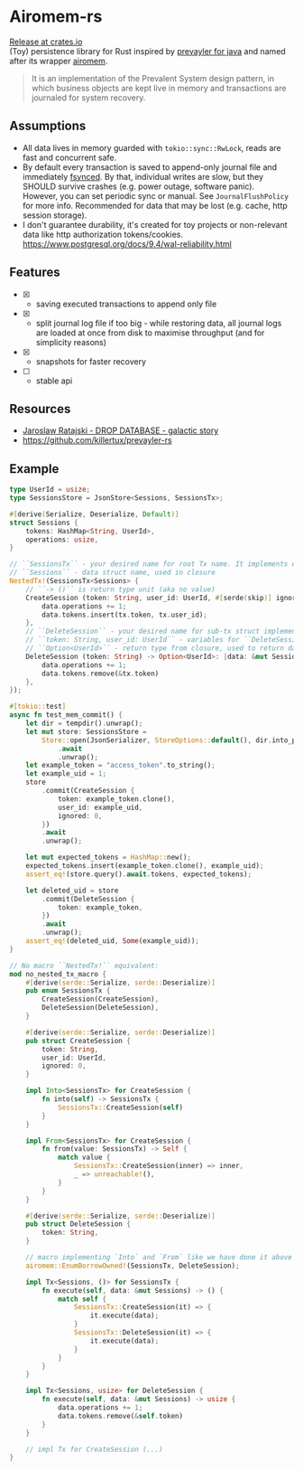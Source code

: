 # Airomem-rs

[Release at crates.io](https://crates.io/crates/airomem) \
(Toy) persistence library for Rust inspired by [prevayler for java](https://prevayler.org/) and named after its wrapper [airomem](https://github.com/airomem/airomem).

> It is an implementation of the Prevalent System design pattern, in which business objects are kept live in memory and transactions are journaled for system recovery.

## Assumptions

- All data lives in memory guarded with `tokio::sync::RwLock`, reads are fast and concurrent safe.
- By default every transaction is saved to append-only journal file and immediately [fsynced](https://man7.org/linux/man-pages/man2/fsync.2.html).
  By that, individual writes are slow, but they SHOULD survive crashes (e.g. power outage, software panic). \
  However, you can set periodic sync or manual. See `JournalFlushPolicy` for more info.
  Recommended for data that may be lost (e.g. cache, http session storage).
- I don't guarantee durability, it's created for toy projects or non-relevant data like http authorization tokens/cookies. https://www.postgresql.org/docs/9.4/wal-reliability.html

## Features

- [x] - saving executed transactions to append only file
- [x] - split journal log file if too big - while restoring data, all journal logs are loaded at once from disk to maximise throughput (and for simplicity reasons)
- [x] - snapshots for faster recovery
- [ ] - stable api

## Resources

- [Jaroslaw Ratajski - DROP DATABASE - galactic story](https://www.youtube.com/watch?v=m_uIROLGrN4)
- https://github.com/killertux/prevayler-rs

## Example

```rust
type UserId = usize;
type SessionsStore = JsonStore<Sessions, SessionsTx>;

#[derive(Serialize, Deserialize, Default)]
struct Sessions {
    tokens: HashMap<String, UserId>,
    operations: usize,
}

// ``SessionsTx`` - your desired name for root Tx name. It implements enum ``SessionsTx`` under the hood.
// ``Sessions`` - data struct name, used in closure
NestedTx!(SessionsTx<Sessions> {
    // ``-> ()`` is return type unit (aka no value)
    CreateSession (token: String, user_id: UserId, #[serde(skip)] ignored: usize) -> (): |data: &mut Sessions, tx: CreateSession| {
        data.operations += 1;
        data.tokens.insert(tx.token, tx.user_id);
    },
    // ``DeleteSession`` - your desired name for sub-tx struct implementation.
    // ``token: String, user_id: UserId`` - variables for ``DeleteSession`` struct
    // ``Option<UserId>`` - return type from closure, used to return data from store.commit(DeleteSession { ... })...
    DeleteSession (token: String) -> Option<UserId>: |data: &mut Sessions, tx: DeleteSession| {
        data.operations += 1;
        data.tokens.remove(&tx.token)
    },
});

#[tokio::test]
async fn test_mem_commit() {
    let dir = tempdir().unwrap();
    let mut store: SessionsStore =
        Store::open(JsonSerializer, StoreOptions::default(), dir.into_path())
            .await
            .unwrap();
    let example_token = "access_token".to_string();
    let example_uid = 1;
    store
        .commit(CreateSession {
            token: example_token.clone(),
            user_id: example_uid,
            ignored: 0,
        })
        .await
        .unwrap();

    let mut expected_tokens = HashMap::new();
    expected_tokens.insert(example_token.clone(), example_uid);
    assert_eq!(store.query().await.tokens, expected_tokens);

    let deleted_uid = store
        .commit(DeleteSession {
            token: example_token,
        })
        .await
        .unwrap();
    assert_eq!(deleted_uid, Some(example_uid));
}

// No macro ``NestedTx!`` equivalent:
mod no_nested_tx_macro {
    #[derive(serde::Serialize, serde::Deserialize)]
    pub enum SessionsTx {
        CreateSession(CreateSession),
        DeleteSession(DeleteSession),
    }

    #[derive(serde::Serialize, serde::Deserialize)]
    pub struct CreateSession {
        token: String,
        user_id: UserId,
        ignored: 0,
    }

    impl Into<SessionsTx> for CreateSession {
        fn into(self) -> SessionsTx {
            SessionsTx::CreateSession(self)
        }
    }

    impl From<SessionsTx> for CreateSession {
        fn from(value: SessionsTx) -> Self {
            match value {
                SessionsTx::CreateSession(inner) => inner,
                _ => unreachable!(),
            }
        }
    }

    #[derive(serde::Serialize, serde::Deserialize)]
    pub struct DeleteSession {
        token: String,
    }

    // macro implementing `Into` and `From` like we have done it above manually for CreateSession
    airomem::EnumBorrowOwned!(SessionsTx, DeleteSession);

    impl Tx<Sessions, ()> for SessionsTx {
        fn execute(self, data: &mut Sessions) -> () {
            match self {
                SessionsTx::CreateSession(it) => {
                    it.execute(data);
                }
                SessionsTx::DeleteSession(it) => {
                    it.execute(data);
                }
            }
        }
    }

    impl Tx<Sessions, usize> for DeleteSession {
        fn execute(self, data: &mut Sessions) -> usize {
            data.operations += 1;
            data.tokens.remove(&self.token)
        }
    }

    // impl Tx for CreateSession (...)
}
```
